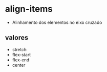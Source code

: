 # align-items

- Alinhamento dos elementos no eixo cruzado

## valores

- stretch
- flex-start
- flex-end
- center